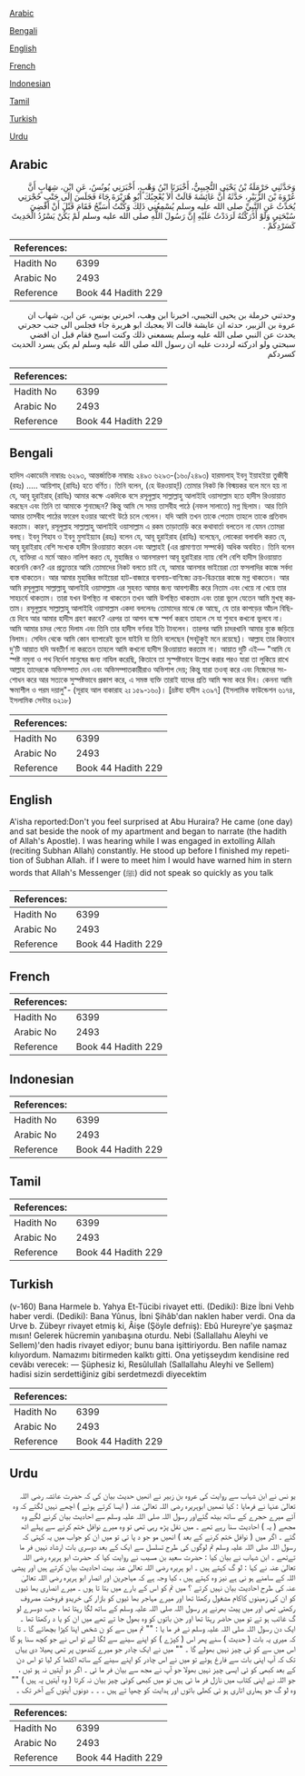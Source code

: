 [Arabic](#arabic)

[Bengali](#bengali)

[English](#english)

[French](#french)

[Indonesian](#indonesian)

[Tamil](#tamil)

[Turkish](#turkish)

[Urdu](#urdu)

## Arabic


<div dir="rtl" lang="ar" style={{fontSize:'larger',backgroundColor:'#f8f9fa',padding:20}}>
وَحَدَّثَنِي حَرْمَلَةُ بْنُ يَحْيَى التُّجِيبِيُّ، أَخْبَرَنَا ابْنُ وَهْبٍ، أَخْبَرَنِي يُونُسُ، عَنِ ابْنِ، شِهَابٍ أَنَّ عُرْوَةَ بْنَ الزُّبَيْرِ، حَدَّثَهُ أَنَّ عَائِشَةَ قَالَتْ أَلاَ يُعْجِبُكَ أَبُو هُرَيْرَةَ جَاءَ فَجَلَسَ إِلَى جَنْبِ حُجْرَتِي يُحَدِّثُ عَنِ النَّبِيِّ صلى الله عليه وسلم يُسْمِعُنِي ذَلِكَ وَكُنْتُ أُسَبِّحُ فَقَامَ قَبْلَ أَنْ أَقْضِيَ سُبْحَتِي وَلَوْ أَدْرَكْتُهُ لَرَدَدْتُ عَلَيْهِ إِنَّ رَسُولَ اللَّهِ صلى الله عليه وسلم لَمْ يَكُنْ يَسْرُدُ الْحَدِيثَ كَسَرْدِكُمْ ‏.‏
</div>
<div style={{backgroundColor:'#f8f9fa',padding:20, marginBottom: 10}}><table> <thead> <tr> <th>References:</th> <th></th> </tr> </thead> <tbody><tr><td>Hadith No</td><td>6399</td></tr><tr><td>Arabic No</td><td>2493</td></tr><tr><td>Reference</td><td>Book 44 Hadith 229</td></tr></tbody></table></div>


<div dir="rtl" lang="ar" style={{fontSize:'larger',backgroundColor:'#f8f9fa',padding:20}}>
وحدثني حرملة بن يحيى التجيبي، اخبرنا ابن وهب، اخبرني يونس، عن ابن، شهاب ان عروة بن الزبير، حدثه ان عايشة قالت الا يعجبك ابو هريرة جاء فجلس الى جنب حجرتي يحدث عن النبي صلى الله عليه وسلم يسمعني ذلك وكنت اسبح فقام قبل ان اقضي سبحتي ولو ادركته لرددت عليه ان رسول الله صلى الله عليه وسلم لم يكن يسرد الحديث كسردكم
</div>
<div style={{backgroundColor:'#f8f9fa',padding:20, marginBottom: 10}}><table> <thead> <tr> <th>References:</th> <th></th> </tr> </thead> <tbody><tr><td>Hadith No</td><td>6399</td></tr><tr><td>Arabic No</td><td>2493</td></tr><tr><td>Reference</td><td>Book 44 Hadith 229</td></tr></tbody></table></div>

## Bengali


<div dir="ltr" lang="bn" style={{fontSize:'larger',backgroundColor:'#f8f9fa',padding:20}}>
হাদিস একাডেমি নাম্বারঃ ৬২৯৩, আন্তর্জাতিক নাম্বারঃ ২৪৯৩ ৬২৯৩-(১৬০/২৪৯৩) হারমালাহ্ ইবনু ইয়াহইয়া তুজীবী (রহঃ) ..... আয়িশাহ্ (রাযিঃ) হতে বর্ণিত। তিনি বলেন, (হে উরওয়াহ্!) তোমার নিকট কি বিস্ময়কর বলে মনে হয় না যে, আবূ হুরাইরাহ্ (রাযিঃ) আমার কক্ষে একদিকে বসে রসূলুল্লাহ সাল্লাল্লাহু আলাইহি ওয়াসাল্লাম হতে হাদীস রিওয়ায়াত করছেন এবং তিনি তা আমাকে শুনাচ্ছেন? কিন্তু আমি সে সময় তাসবীহ পাঠে (নফল সালাতে) মগ্ন ছিলাম। আর তিনি আমার তাসবীহ পাঠের ফারেগ হওয়ার আগেই উঠে চলে গেলেন। যদি আমি তখন তাকে পেতাম তাহলে তাকে প্রতিবাদ করতাম। কারণ, রসূলুল্লাহ সাল্লাল্লাহু আলাইহি ওয়াসাল্লাম এ রকম তাড়াতাড়ি করে কথাবার্তা বলতেন না যেমন তোমরা বলছ। ইবনু শিহাব ও ইবনু মুসাইয়্যাব (রহঃ) বলেন যে, আবূ হুরাইরাহ (রাযিঃ) বলেছেন, লোকেরা বলাবলি করত যে, আবূ হুরাইরাহ বেশি সংখ্যক হাদীস রিওয়ায়াত করেন এবং আল্লাহই (এর প্রামাণ্যতা সম্পর্কে) অধিক অবহিত। তিনি বলেন যে, ব্যক্তিরা এ মর্মে আরও নালিশ করত যে, মুহাজির ও আনসারগণ আবূ হুরাইরার ন্যায় বেশি বেশি হাদীস রিওয়ায়াত করেননি কেন? এর প্রত্যুত্তরে আমি তোমাদের নিকট বলতে চাই যে, আমার আনসার ভাইয়েরা তো ফসলাদির কাজে সর্বদা ব্যস্ত থাকতেন। আর আমার মুহাজির ভাইয়েরা হাট-বাজারে ব্যবসায়-বাণিজ্যে ক্রয়-বিক্রয়ের কাজে মগ্ন থাকতেন। আর আমি রসূলুল্লাহ সাল্লাল্লাহু আলাইহি ওয়াসাল্লাম এর সুহবত আমার জন্য আবশ্যকীয় করে নিতাম এবং খেয়ে না খেয়ে তার সাহচর্যে থাকতাম। তারা যখন উপস্থিত না থাকতেন তখন আমি উপস্থিত থাকতাম এবং তারা ভুলে যেতেন আমি মুখস্থ করতাম। রসূলুল্লাহ সাল্লাল্লাহু আলাইহি ওয়াসাল্লাম একদা বললেনঃ তোমাদের মাঝে কে আছে, যে তার কাপড়ের আঁচল বিছিয়ে দিবে আর আমার হাদীস গ্রহণ করবে? এরপর তা আপন বক্ষে স্পর্শ করবে তাহলে সে যা শুনবে কখনো ভুলবে না। আমি আমার চাদর পেতে দিলাম এবং তিনি তার হাদীস বর্ণনার ইতি টানলেন। তারপর আমি চাদরখানি আমার বুকে জড়িয়ে নিলাম। সেদিন থেকে আমি কোন ব্যাপারেই ভুলে যাইনি যা তিনি বলেছেন (সবটুকুই মনে রয়েছে)। আল্লাহ তার কিতাবে দু'টি আয়াত যদি অবতীর্ণ না করতেন তাহলে আমি কখনো হাদীস রিওয়ায়াত করতাম না। আয়াত দুটি এই— "আমি যে স্পষ্ট নমুনা ও পথ নির্দেশ মানুষের জন্য নাযিল করেছি, কিতাবে তা সুস্পষ্টভাবে উল্লেখ করার পরও যারা তা লুকিয়ে রাখে আল্লাহ তাদেরকে অভিসম্পাত দেন এবং অভিসম্পাতকারীরাও অভিশাপ দেয়; কিন্তু যারা তওবা্ করে এবং নিজেদের সংশোধন করে আর সত্যকে সুস্পষ্টভাবে প্রকাশ করে, এ সমস্ত ব্যক্তি তারাই যাদের প্রতি আমি ক্ষমা করে দিব। কেননা আমি ক্ষমাশীল ও পরম দয়ালু"- (সূরাহ আল বাকারাহ ২ঃ ১৫৯-১৬০)। [দ্রষ্টব্য হাদীস ২৩৯৭] (ইসলামিক ফাউন্ডেশন ৬১৭৪, ইসলামিক সেন্টার ৬২১৮)
</div>
<div style={{backgroundColor:'#f8f9fa',padding:20, marginBottom: 10}}><table> <thead> <tr> <th>References:</th> <th></th> </tr> </thead> <tbody><tr><td>Hadith No</td><td>6399</td></tr><tr><td>Arabic No</td><td>2493</td></tr><tr><td>Reference</td><td>Book 44 Hadith 229</td></tr></tbody></table></div>

## English


<div dir="ltr" lang="en" style={{fontSize:'larger',backgroundColor:'#f8f9fa',padding:20}}>
A'isha reported:Don't you feel surprised at Abu Huraira? He came (one day) and sat beside the nook of my apartment and began to narrate (the hadith of Allah's Apostle). I was hearing while I was engaged in extolling Allah (reciting Subhan Allah) constantly. He stood up before I finished my repetition of Subhan Allah. if I were to meet him I would have warned him in stern words that Allah's Messenger (ﷺ) did not speak so quickly as you talk
</div>
<div style={{backgroundColor:'#f8f9fa',padding:20, marginBottom: 10}}><table> <thead> <tr> <th>References:</th> <th></th> </tr> </thead> <tbody><tr><td>Hadith No</td><td>6399</td></tr><tr><td>Arabic No</td><td>2493</td></tr><tr><td>Reference</td><td>Book 44 Hadith 229</td></tr></tbody></table></div>

## French


<div dir="ltr" lang="fr" style={{fontSize:'larger',backgroundColor:'#f8f9fa',padding:20}}>

</div>
<div style={{backgroundColor:'#f8f9fa',padding:20, marginBottom: 10}}><table> <thead> <tr> <th>References:</th> <th></th> </tr> </thead> <tbody><tr><td>Hadith No</td><td>6399</td></tr><tr><td>Arabic No</td><td>2493</td></tr><tr><td>Reference</td><td>Book 44 Hadith 229</td></tr></tbody></table></div>

## Indonesian


<div dir="ltr" lang="id" style={{fontSize:'larger',backgroundColor:'#f8f9fa',padding:20}}>

</div>
<div style={{backgroundColor:'#f8f9fa',padding:20, marginBottom: 10}}><table> <thead> <tr> <th>References:</th> <th></th> </tr> </thead> <tbody><tr><td>Hadith No</td><td>6399</td></tr><tr><td>Arabic No</td><td>2493</td></tr><tr><td>Reference</td><td>Book 44 Hadith 229</td></tr></tbody></table></div>

## Tamil


<div dir="ltr" lang="ta" style={{fontSize:'larger',backgroundColor:'#f8f9fa',padding:20}}>

</div>
<div style={{backgroundColor:'#f8f9fa',padding:20, marginBottom: 10}}><table> <thead> <tr> <th>References:</th> <th></th> </tr> </thead> <tbody><tr><td>Hadith No</td><td>6399</td></tr><tr><td>Arabic No</td><td>2493</td></tr><tr><td>Reference</td><td>Book 44 Hadith 229</td></tr></tbody></table></div>

## Turkish


<div dir="ltr" lang="tr" style={{fontSize:'larger',backgroundColor:'#f8f9fa',padding:20}}>
(v-160) Bana Harmele b. Yahya Et-Tücibi rivayet etti. (Dediki): Bize İbni Vehb haber verdi. (Dediki): Bana Yûnus, İbni Şihâb'dan naklen haber verdi. Ona da Urve b. Zübeyr rivayet etmiş ki, Âişe (Şöyle defrıiş): Ebû Hureyre'ye şaşmaz mısın! Gelerek hücremin yanıbaşına oturdu. Nebi (Sallallahu Aleyhi ve Sellem)'den hadis rivayet ediyor; bunu bana işittiriyordu. Ben nafile namaz kılıyordum. Namazımı bitirmeden kalktı gitti. Ona yetişseydım kendisine red cevâbı verecek: — Şüphesiz ki, Resûlullah (Sallallahu Aleyhi ve Sellem) hadisi sizin serdettiğiniz gibi serdetmezdi diyecektim
</div>
<div style={{backgroundColor:'#f8f9fa',padding:20, marginBottom: 10}}><table> <thead> <tr> <th>References:</th> <th></th> </tr> </thead> <tbody><tr><td>Hadith No</td><td>6399</td></tr><tr><td>Arabic No</td><td>2493</td></tr><tr><td>Reference</td><td>Book 44 Hadith 229</td></tr></tbody></table></div>

## Urdu


<div dir="rtl" lang="ur" style={{fontSize:'larger',backgroundColor:'#f8f9fa',padding:20}}>
یو نس نے ابن شہاب سے روایت کی عروہ بن زبیر نے انھیں حدیث بیان کی کہ حضرت عائشہ رضی اللہ تعالیٰ عنہا نے فرمایا : کیا تمھیں ابوہریرہ رضی اللہ تعالیٰ عنہ ( ایسا کرتے ہوئے ) اچھے نہیں لگتے کہ وہ آئے میرے حجرے کے ساتھ بیٹھ گئےاور رسول اللہ صلی اللہ علیہ وسلم سے احادیث بیان کرنے لگے وہ مجھے ( یہ ) احادیث سنا رہے تھے ۔ میں نفل پڑھ رہی تھی تو وہ میرے نوافل ختم کرنے سے پہلے اٹھ گئے ۔ اگر میں ( نوافل ختم کرنے کے بعد ) انھیں مو جو د پا تی تو میں ان کو جواب میں یہ کہتی کہ رسول اللہ صلی اللہ علیہ وسلم تم لوگوں کی طرح تسلسل سے ایک کے بعد دوسری بات ارشاد نہیں فر ما تےتھے ۔ ابن شہاب نے بیان کیا : حضرت سعید بن مسیب نے روایت کیا کہ حضرت ابو ہریرہ رضی اللہ تعالیٰ عنہ نے کہا : لو گ کہتے ہیں ۔ ابو ہریرہ رضی اللہ تعالیٰ عنہ بہت احادیث بیان کرتے ہیں اور پیشی اللہ کے سامنے ہو نی ہے نیز وہ کہتے ہیں ، کیا وجہ ہے کہ مہاجرین اور انصار ابو ہریرہ رضی اللہ تعالیٰ عنہ کی طرح احادیث بیان نہیں کرتے ؟ میں تم کو اس کے بارے میں بتا تا ہوں ۔ میرے انصاری بھا ئیوں کو ان کی زمینوں کاکام مشغول رکھتا تھا اور میرے مہاجر بھا ئیوں کو بازار کی خریدو فروخت مصروف رکھتی تھی اور میں پیٹ بھرنے پر رسول اللہ صلی اللہ علیہ وسلم کے ساتھ لگا رہتا تھا ، جب دوسرے لو گ غائب ہو تے تو میں حاضر رہتا تھا اور جن باتوں کو وہ بھول جا تے تھے میں ان کو یا د رکھتا تھا ۔ ایک دن رسول اللہ صلی اللہ علیہ وسلم نے فر ما یا : "" تم میں سے کو ن شخص اپنا کپڑا بچھائے گا ۔ تا کہ میری یہ بات ( حدیث ) سنے پھر اس ( کپڑے ) کو اپنے سینے سے لگا لے تو اس نے جو کچھ سنا ہو گا اس میں سے کو ئی چیز نہیں بھولے گا ۔ "" میں نے ایک چادر جو میرے کندھوں پر تھی پھیلا دی یہاں تک کہ آپ اپنی بات سے فارغ ہوئے تو میں نے اس چادر کو اپنے سینے کے ساتھ اکٹھا کر لیا تو اس دن کے بعد کبھی کو ئی ایسی چیز نہیں بھولا جو آپ نے مجھ سے بیان فر ما ئی ۔ اگر دو آیتیں نہ ہو تیں ، جو اللہ نے اپنی کتاب میں نازل فر ما ئی ہیں تو میں کبھی کوئی چیز بیان نہ کرتا ( وہ آیتیں یہ ہیں ) "" وہ لو گ جو ہماری اتاری ہو ئی کھلی باتوں اور ہدایت کو چھپا تے ہیں ۔ ۔ ۔ دونوں آیتوں کے آخر تک ۔
</div>
<div style={{backgroundColor:'#f8f9fa',padding:20, marginBottom: 10}}><table> <thead> <tr> <th>References:</th> <th></th> </tr> </thead> <tbody><tr><td>Hadith No</td><td>6399</td></tr><tr><td>Arabic No</td><td>2493</td></tr><tr><td>Reference</td><td>Book 44 Hadith 229</td></tr></tbody></table></div>